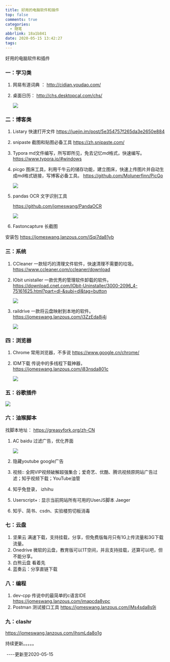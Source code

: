 ```yaml
---
title: 好用的电脑软件和插件
top: false
comments: true
categories:
  - 随笔
abbrlink: 18a1b841
date: 2020-05-15 13:42:27
tags:
---
```


好用的电脑软件和插件

<!--more-->

### 一：学习类

1. 网易有道词典 ： http://cidian.youdao.com/ 

2. 桌面日历： http://chs.desktopcal.com/chs/ 

   ![](http://photo.jomeswang.top/20200515140545.png)

### 二：博客类

1. Listary  快速打开文件  https://juejin.im/post/5e354757f265da3e2650e884 
2. snipaste 截图和贴图必备工具  https://zh.snipaste.com/ 
3. Typora  md文件编写，所写即所见，免去记忆md格式，快速编写。 https://www.typora.io/#windows 

4. picgo 图床工具，利用千牛云的储存功能，建立图床，快速上传图片并自动生成md格式链接，写博客必备工具。 https://github.com/Molunerfinn/PicGo 

   ![](http://photo.jomeswang.top/20200515140246.png)

5. pandas OCR  文字识别工具

    https://github.com/jomeswang/PandaOCR 

   ![](http://photo.jomeswang.top/20200603085619.png)

6. Fastoncapture 长截图

安装包  https://jomeswang.lanzous.com/iSqi7da81yb

### 三：系统

1. CCleaner   一款轻巧的清理文件软件，快速清理不需要的垃圾。 https://www.ccleaner.com/ccleaner/download 

2. IObit unistaller 一款优秀的管理软件卸载的软件。 https://download.cnet.com/IObit-Uninstaller/3000-2096_4-75161625.html?part=dl-&subj=dl&tag=button 

   ![](http://photo.jomeswang.top/20200515142844.png)

3. raildrive  一款将云盘映射到本地的软件。https://jomeswang.lanzous.com/i3ZzEda8j4j

   ![](http://photo.jomeswang.top/20200515145222.png)

### 四：浏览器

1. Chrome 常用浏览器，不多说  https://www.google.cn/chrome/ 

2. IDM下载 传说中的多线程下载神器， https://jomeswang.lanzous.com/i83nsda801c 

   ![](http://photo.jomeswang.top/20200515143701.png)

### 五：谷歌插件

![](http://photo.jomeswang.top/20200515144534.png)

### 六：油猴脚本

找脚本地址： https://greasyfork.org/zh-CN 

1. AC baidu 过滤广告，优化界面

   ![](http://photo.jomeswang.top/20200515144651.png)

2. 隐藏youtube google广告
3.  视频:: 全网VIP视频破解超强集合；爱奇艺、优酷、腾讯视频原网站广告过滤；知乎视频下载；YouTube油管
4. 知乎免登录， izhihu
5.  Userscript+ : 显示当前网站所有可用的UserJS脚本 Jaeger
6. 知乎、简书、csdn、实验楼剪切板消毒

### 七：云盘

1. 坚果云  满速下载，支持挂载，分享，但免费版每月只有1G上传流量和3G下载流量。
2. Onedrive 微软的云盘，教育版可以1T空间，并且支持挂载，还算可以吧，但不能分享。
3. 白熊云盘   看着先
4. 蓝奏云：分享直链下载

### 八：编程

1. dev-cpp  传说中的最简单的c语言IDE  https://jomeswang.lanzous.com/imapcda8vpc
2. Postman 测试接口工具   https://jomeswang.lanzous.com/iMs4sda8s9i

### 九：clashr

https://jomeswang.lanzous.com/ihsmLda8o1g



持续更新。。。。。

​										----更新至2020-05-15